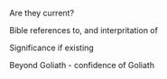 Are they current?

Bible references to, and interpritation of

Significance if existing

Beyond Goliath - confidence of Goliath